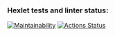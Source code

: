### Hexlet tests and linter status:

[![Maintainability](https://api.codeclimate.com/v1/badges/6504d17939d2ed9aebcd/maintainability)](https://codeclimate.com/github/kekby/php-project-45/maintainability)
[![Actions Status](https://github.com/kekby/php-project-45/actions/workflows/hexlet-check.yml/badge.svg)](https://github.com/kekby/php-project-45/actions)